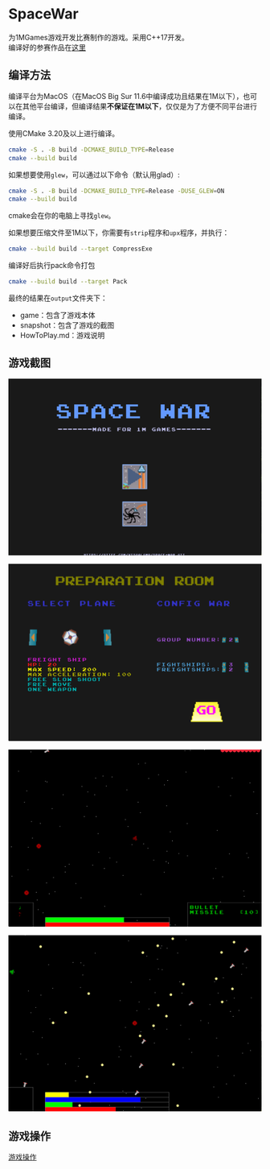 # SpaceWar

为1MGames游戏开发比赛制作的游戏。采用C++17开发。  
编译好的参赛作品在[这里](https://gitee.com/VisualGMQ/space-war/releases/v1.0.0)

## 编译方法

编译平台为MacOS（在MacOS Big Sur 11.6中编译成功且结果在1M以下），也可以在其他平台编译，但编译结果**不保证在1M以下**，仅仅是为了方便不同平台进行编译。

使用CMake 3.20及以上进行编译。

```bash
cmake -S . -B build -DCMAKE_BUILD_TYPE=Release
cmake --build build
```

如果想要使用`glew`，可以通过以下命令（默认用glad）:

```bash
cmake -S . -B build -DCMAKE_BUILD_TYPE=Release -DUSE_GLEW=ON
cmake --build build
```

cmake会在你的电脑上寻找`glew`。  

如果想要压缩文件至1M以下，你需要有`strip`程序和`upx`程序，并执行：

```bash
cmake --build build --target CompressExe
```

编译好后执行pack命令打包

```bash
cmake --build build --target Pack
```

最终的结果在`output`文件夹下：

* game：包含了游戏本体
* snapshot：包含了游戏的截图
* HowToPlay.md：游戏说明

## 游戏截图

![welcome](./snapshot/welcome.png)

![select](./snapshot/select_ship.png)

![gaming](./snapshot/gaming.png)

![gaming2](./snapshot/gaming2.png)

## 游戏操作

[游戏操作](./HowToPlay.md)
